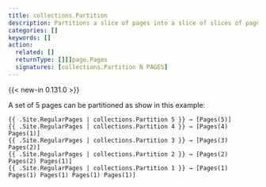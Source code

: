 ```yaml
---
title: collections.Partition
description: Partitions a slice of pages into a slice of slices of pages with fixed (maximal) length.
categories: []
keywords: []
action:
  related: []
  returnType: [][]page.Pages
  signatures: [collections.Partition N PAGES]
---
```


{{< new-in 0.131.0 >}}

A set of 5 pages can be partitioned as show in this example:

```go-html-template
{{ .Site.RegularPages | collections.Partition 5 }} → [Pages(5)]
{{ .Site.RegularPages | collections.Partition 4 }} → [Pages(4) Pages(1)]
{{ .Site.RegularPages | collections.Partition 3 }} → [Pages(3) Pages(2)]
{{ .Site.RegularPages | collections.Partition 2 }} → [Pages(2) Pages(2) Pages(1)]
{{ .Site.RegularPages | collections.Partition 1 }} → [Pages(1) Pages(1) Pages(1) Pages(1) Pages(1)]
```
